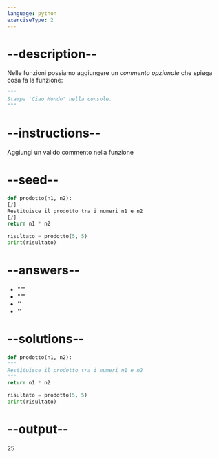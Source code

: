```yaml
---
language: python
exerciseType: 2
---
```


# --description--

Nelle funzioni possiamo aggiungere un _commento opzionale_ che spiega cosa fa la funzione:
```python
"""
Stampa 'Ciao Mondo' nella console.
"""
```

# --instructions--

Aggiungi un valido commento nella funzione

# --seed--

```python
def prodotto(n1, n2):
[/]
Restituisce il prodotto tra i numeri n1 e n2
[/]
return n1 * n2

risultato = prodotto(5, 5)
print(risultato)
```

# --answers--

- """
- """
- ''
- ''

# --solutions--

```python
def prodotto(n1, n2):
"""
Restituisce il prodotto tra i numeri n1 e n2
"""
return n1 * n2

risultato = prodotto(5, 5)
print(risultato)
```

# --output--

25
